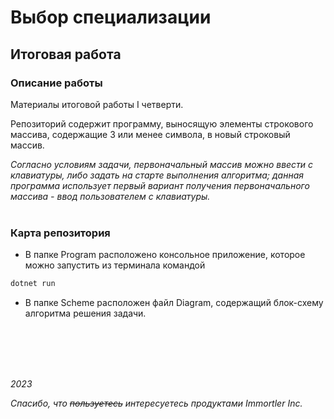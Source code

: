 # Выбор специализации
## Итоговая работа
### __Описание работы__
Материалы итоговой работы I четверти.

Репозиторий содержит программу, выносящую элементы строкового массива, содержащие 3 или менее символа, в новый строковый массив.

*Согласно условиям задачи, первоначальный массив можно ввести с клавиатуры, либо задать на старте выполнения алгоритма; данная программа использует первый вариант получения первоначального массива - ввод пользователем с клавиатуры.*
<br/><br/>

### __Карта репозитория__
+ В папке Program расположено консольное приложение, которое можно запустить из терминала командой 
```sh 
dotnet run
```
+ В папке Scheme расположен файл Diagram, содержащий блок-схему алгоритма решения задачи.

<br/><br/><br/><br/>

*2023*

*Спасибо, что ~~пользуетесь~~ интересуетесь продуктами Immortler Inc.*